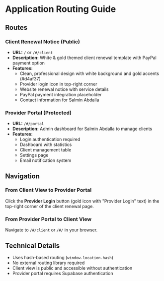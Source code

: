 # Application Routing Guide

## Routes

### Client Renewal Notice (Public)
- **URL:** `/` or `/#/client`
- **Description:** White & gold themed client renewal template with PayPal payment option
- **Features:**
  - Clean, professional design with white background and gold accents (#d4af37)
  - Provider login icon in top-right corner
  - Website renewal notice with service details
  - PayPal payment integration placeholder
  - Contact information for Salmin Abdalla

### Provider Portal (Protected)
- **URL:** `/#/portal`
- **Description:** Admin dashboard for Salmin Abdalla to manage clients
- **Features:**
  - Login authentication required
  - Dashboard with statistics
  - Client management table
  - Settings page
  - Email notification system

## Navigation

### From Client View to Provider Portal
Click the **Provider Login** button (gold icon with "Provider Login" text) in the top-right corner of the client renewal page.

### From Provider Portal to Client View
Navigate to `/#/client` or `/#/` in your browser.

## Technical Details

- Uses hash-based routing (`window.location.hash`)
- No external routing library required
- Client view is public and accessible without authentication
- Provider portal requires Supabase authentication
